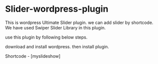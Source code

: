 # Slider-wordpress-plugin
This is wordpress Ultimate Slider plugin. we can add slider by shortcode. We have used Swiper Slider Library in this plugin. 

use this plugin by following below steps.

download and install wordpress.
then install plugin.

Shortcode - [myslideshow] 
